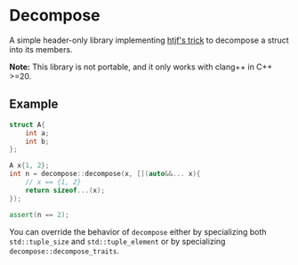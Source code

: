 # Decompose

A simple header-only library implementing [htjf's trick](https://www.reddit.com/r/cpp/comments/dz1sgk/find_the_number_of_structured_bindings_for_any/) to decompose a struct into its members.

**Note:** This library is not portable, and it only works with clang++ in C++ >=20.

## Example

```cpp
struct A{
    int a;
    int b;
};

A x{1, 2};
int n = decompose::decompose(x, [](auto&&... x){
    // x == {1, 2}
    return sizeof...(x);
});

assert(n == 2);
```

You can override the behavior of `decompose` either by specializing both `std::tuple_size` and `std::tuple_element` or by specializing `decompose::decompose_traits`.